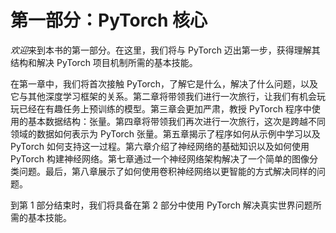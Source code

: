 # 第一部分：PyTorch 核心

*欢迎*来到本书的第一部分。在这里，我们将与 PyTorch 迈出第一步，获得理解其结构和解决 PyTorch 项目机制所需的基本技能。

在第一章中，我们将首次接触 PyTorch，了解它是什么，解决了什么问题，以及它与其他深度学习框架的关系。第二章将带领我们进行一次旅行，让我们有机会玩玩已经在有趣任务上预训练的模型。第三章会更加严肃，教授 PyTorch 程序中使用的基本数据结构：张量。第四章将带领我们再次进行一次旅行，这次是跨越不同领域的数据如何表示为 PyTorch 张量。第五章揭示了程序如何从示例中学习以及 PyTorch 如何支持这一过程。第六章介绍了神经网络的基础知识以及如何使用 PyTorch 构建神经网络。第七章通过一个神经网络架构解决了一个简单的图像分类问题。最后，第八章展示了如何使用卷积神经网络以更智能的方式解决同样的问题。

到第 1 部分结束时，我们将具备在第 2 部分中使用 PyTorch 解决真实世界问题所需的基本技能。

